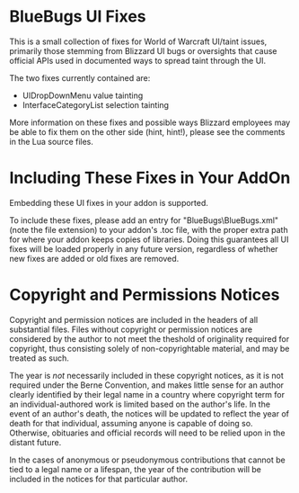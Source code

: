 BlueBugs UI Fixes
=================
This is a small collection of fixes for World of Warcraft UI/taint issues,
primarily those stemming from Blizzard UI bugs or oversights that cause official
APIs used in documented ways to spread taint through the UI.

The two fixes currently contained are:

* UIDropDownMenu value tainting
* InterfaceCategoryList selection tainting

More information on these fixes and possible ways Blizzard employees may be able
to fix them on the other side (hint, hint!), please see the comments in the Lua
source files.

Including These Fixes in Your AddOn
===================================
Embedding these UI fixes in your addon is supported.

To include these fixes, please add an entry for "BlueBugs\BlueBugs.xml" (note
the file extension) to your addon's .toc file, with the proper extra path for
where your addon keeps copies of libraries. Doing this guarantees all UI fixes
will be loaded properly in any future version, regardless of whether new fixes
are added or old fixes are removed.

Copyright and Permissions Notices
=================================
Copyright and permission notices are included in the headers of all substantial
files. Files without copyright or permission notices are considered by the
author to not meet the theshold of originality required for copyright, thus
consisting solely of non-copyrightable material, and may be treated as such.

The year is *not* necessarily included in these copyright notices, as it is not
required under the Berne Convention, and makes little sense for an author
clearly identified by their legal name in a country where copyright term for an
individual-authored work is limited based on the author's life. In the event of
an author's death, the notices will be updated to reflect the year of death for
that individual, assuming anyone is capable of doing so. Otherwise, obituaries
and official records will need to be relied upon in the distant future.

In the cases of anonymous or pseudonymous contributions that cannot be tied to
a legal name or a lifespan, the year of the contribution will be included in the
notices for that particular author.
